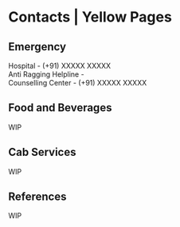 # Contacts | Yellow Pages

## Emergency

Hospital - (+91) XXXXX XXXXX  
Anti Ragging Helpline -   
Counselling Center - (+91) XXXXX XXXXX  

## Food and Beverages

WIP

## Cab Services

WIP

## References

WIP
